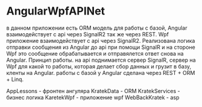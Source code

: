 # AngularWpfAPINet

в данном приложении есть ORM модель для работы с базой, Angular взаимодействует с api через SignalR2 так же через REST.
Wpf приложение взаимодействует с api через SignalR2.
Реализована логика отправки сообщения из Angular до api при помощи SignalR и на стороне Wpf это сообщение обрабатывается и отправялется ответ снова на Angular.
Принцип работы. на api поднимается сервер SignalR, сервер на Wpf для какой то работы, которая делает сбор данных и грузит в базу,
кленты на Angular. работы с базой у Angular сделана через REST + ORM + Linq.

AppLessons - фронтен ангуляра
KratekData - ORM
KratekServices - бизнес логика
KaretekWpf - приложение wpf
WebBackKratek - asp
